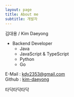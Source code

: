 ```yaml
---
layout: page
title: About me
subtitle: 개발자
---
```


김대용 / Kim Daeyong  

* Backend Developer
    * Java
    * JavaScript & TypeScript
    * Python
    * Go

E-Mail : <kdy2353@gmail.com>  
Github : [kim-daeyong](https://github.com/kim-daeyong)
  
타닥타닥타닥  

<!-- ![img](https://user-images.githubusercontent.com/45562285/126071086-21d3f9c6-22bf-4147-848e-a6515f17014e.jpg) -->





